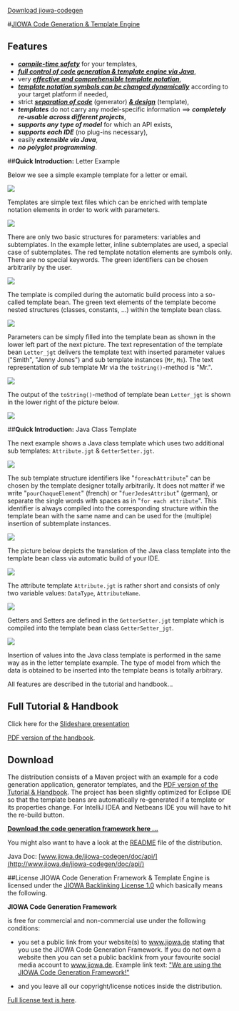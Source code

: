 [Download jiowa-codegen](http://www.jiowa.de/download.html)


#[JIOWA Code Generation &amp; Template Engine](http://www.jiowa.de/download.html)

## Features
* [**_compile-time safety_**](http://de.slideshare.net/Robert_Mencl/jiowa-code-generator-framework/13) for your templates,
* [**_full control of code generation & template engine via Java_**](http://de.slideshare.net/Robert_Mencl/jiowa-code-generator-framework/8),
* very [**_effective and comprehensible template notation_**](http://de.slideshare.net/Robert_Mencl/jiowa-code-generator-framework/24),
* [**_template notation symbols can be changed dynamically_**](http://de.slideshare.net/Robert_Mencl/jiowa-code-generator-framework/40) according to your target platform if needed,
* strict [**_separation of code_**](http://de.slideshare.net/Robert_Mencl/jiowa-code-generator-framework/9) (generator) [**_& design_**](http://de.slideshare.net/Robert_Mencl/jiowa-code-generator-framework/9) (template), 
* **_templates_** do not carry any model-specific information ==> **_completely re-usable across different projects_**,
* **_supports any type of model_** for which an API exists,
* **_supports each IDE_** (no plug-ins necessary),
* easily **_extensible via Java_**,
* **_no polyglot programming_**.

##**Quick Introduction:** Letter Example

Below we see a simple example template for a letter or email.

![](http://www.jiowa.de/_Media/folie-04_med.png)


Templates are simple text files which can be enriched with template notation elements in order to work with parameters.

![](http://www.jiowa.de/_Media/folie-05_med.png)


There are only two basic structures for parameters: variables and subtemplates. In the example letter, inline subtemplates are used, a special case of subtemplates. The red template notation elements are symbols only. There are no special keywords. The green identifiers can be chosen arbitrarily by the user.

![](http://www.jiowa.de/_Media/folie-06_med.png)


The template is compiled during the automatic build process into a so-called template bean. The green text elements of the template become nested structures (classes, constants, ...) within the template bean class.

![](http://www.jiowa.de/_Media/folie-07_med.png)


Parameters can be simply filled into the template bean as shown in the lower left part of the next picture. The text representation of the template bean `Letter_jgt` delivers the template text with inserted parameter values ("Smith", "Jenny Jones") and sub template instances (`Mr`, `Ms`).  The text representation of sub template Mr via the `toString()`-method is "Mr.". 

![](http://www.jiowa.de/_Media/folie-08_med.png)


The output of the `toString()`-method of template bean `Letter_jgt` is shown in the lower right of the picture below.

![](http://www.jiowa.de/_Media/folie-09_med.png)


##**Quick Introduction:** Java Class Template

The next example shows a Java class template which uses two additional sub templates: `Attribute.jgt` & `GetterSetter.jgt`. 

![](http://www.jiowa.de/_Media/folie-11_med.png)

The sub template structure identifiers like "`foreachAttribute`" can be chosen by the template designer totally arbitrarily. It does not matter if we write "`pourChaqueElement`" (french) or "`fuerJedesAttribut`" (german), or separate the single words with spaces as in "`for each attribute`".  This identifier is always compiled into the corresponding structure within the template bean with the same name and can be used for the (multiple) insertion of subtemplate instances.

![](http://www.jiowa.de/_Media/folie-12_med.png)


The picture below depicts the translation of the Java class template into the template bean class via automatic build of your IDE.

![](http://www.jiowa.de/_Media/folie-13_med.png)

The attribute template `Attribute.jgt` is rather short and consists of only two variable values: `DataType`,  `AttributeName`.

![](http://www.jiowa.de/_Media/folie-14_med.png)

Getters and Setters are defined in the `GetterSetter.jgt` template which is compiled into the template bean class `GetterSetter_jgt`.

![](http://www.jiowa.de/_Media/folie-15_med.png)

Insertion of values into the Java class template is performed in the same way as in the letter template example. 
The type of model from which the data is obtained to be inserted into the template beans is totally arbitrary.

All features are described in the tutorial and handbook...

## Full Tutorial & Handbook
Click here for the [Slideshare presentation](http://de.slideshare.net/Robert_Mencl/jiowa-code-generator-framework)

[PDF version of the handbook](http://www.jiowa.de/jiowa-codegen/doc/Jiowa-Code-Generation-Tutorial_and_Handbook-2.1.pdf).

## Download

The distribution consists of a Maven project with an example for a code generation application, generator templates, and the [PDF version of the Tutorial & Handbook](http://www.jiowa.de/jiowa-codegen/doc/Jiowa-Code-Generation-Tutorial_and_Handbook-2.1.pdf). 
The project has been slightly optimized for Eclipse IDE so that the template beans are automatically re-generated if a template or its properties change. For IntelliJ IDEA and Netbeans IDE you will have to hit the re-build button. 

[**Download the code generation framework here ...**](http://www.jiowa.de/download.html)

You might also want to have a look at the [README](http://www.jiowa.de/jiowa-codegen/README) file of the distribution.

Java Doc: [www.jiowa.de/jiowa-codegen/doc/api/](http://www.jiowa.de/jiowa-codegen/doc/api/)

##License
JIOWA Code Generation Framework & Template Engine is licensed under the 
[JIOWA Backlinking License 1.0](http://www.jiowa.de/jiowa-codegen-license.html)
which basically means the following.

**JIOWA Code Generation Framework**

is free for commercial and non-commercial use under the following conditions: 

* you set a public link from your website(s) to www.jiowa.de stating that you use the JIOWA Code Generation Framework. 
  If you do not own a website then you can set a public backlink from your favourite social media account to www.jiowa.de.
  Example link text: ["We are using the JIOWA Code Generation Framework!"](http://www.jiowa.de)

* and you leave all our copyright/license notices inside the distribution.

[Full license text is here](http://www.jiowa.de/jiowa-codegen-license.html).
